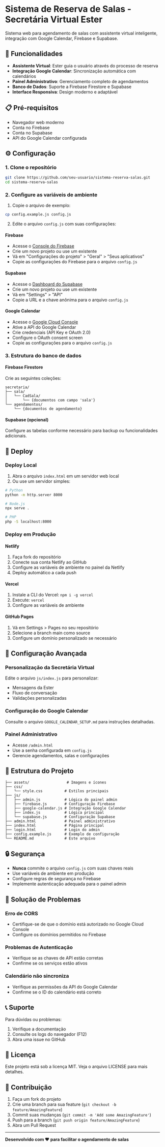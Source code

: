 # Sistema de Reserva de Salas - Secretária Virtual Ester

Sistema web para agendamento de salas com assistente virtual inteligente, integração com Google Calendar, Firebase e Supabase.

## 🚀 Funcionalidades

- **Assistente Virtual**: Ester guia o usuário através do processo de reserva
- **Integração Google Calendar**: Sincronização automática com calendários
- **Painel Administrativo**: Gerenciamento completo de agendamentos
- **Banco de Dados**: Suporte a Firebase Firestore e Supabase
- **Interface Responsiva**: Design moderno e adaptável

## 📋 Pré-requisitos

- Navegador web moderno
- Conta no Firebase
- Conta no Supabase
- API do Google Calendar configurada

## ⚙️ Configuração

### 1. Clone o repositório
```bash
git clone https://github.com/seu-usuario/sistema-reserva-salas.git
cd sistema-reserva-salas
```

### 2. Configure as variáveis de ambiente

1. Copie o arquivo de exemplo:
```bash
cp config.example.js config.js
```

2. Edite o arquivo `config.js` com suas configurações:

#### Firebase
- Acesse o [Console do Firebase](https://console.firebase.google.com/)
- Crie um novo projeto ou use um existente
- Vá em "Configurações do projeto" > "Geral" > "Seus aplicativos"
- Copie as configurações do Firebase para o arquivo `config.js`

#### Supabase
- Acesse o [Dashboard do Supabase](https://app.supabase.com/)
- Crie um novo projeto ou use um existente
- Vá em "Settings" > "API"
- Copie a URL e a chave anônima para o arquivo `config.js`

#### Google Calendar
- Acesse o [Google Cloud Console](https://console.cloud.google.com/)
- Ative a API do Google Calendar
- Crie credenciais (API Key e OAuth 2.0)
- Configure o OAuth consent screen
- Copie as configurações para o arquivo `config.js`

### 3. Estrutura do banco de dados

#### Firebase Firestore
Crie as seguintes coleções:
```
secretaria/
├── sala/
│   └── CadSala/
│       └── {documentos com campo 'sala'}
└── agendamentos/
    └── {documentos de agendamento}
```

#### Supabase (opcional)
Configure as tabelas conforme necessário para backup ou funcionalidades adicionais.

## 🚀 Deploy

### Deploy Local
1. Abra o arquivo `index.html` em um servidor web local
2. Ou use um servidor simples:
```bash
# Python
python -m http.server 8000

# Node.js
npx serve .

# PHP
php -S localhost:8000
```

### Deploy em Produção

#### Netlify
1. Faça fork do repositório
2. Conecte sua conta Netlify ao GitHub
3. Configure as variáveis de ambiente no painel da Netlify
4. Deploy automático a cada push

#### Vercel
1. Instale a CLI do Vercel: `npm i -g vercel`
2. Execute: `vercel`
3. Configure as variáveis de ambiente

#### GitHub Pages
1. Vá em Settings > Pages no seu repositório
2. Selecione a branch main como source
3. Configure um domínio personalizado se necessário

## 🔧 Configuração Avançada

### Personalização da Secretária Virtual
Edite o arquivo `js/index.js` para personalizar:
- Mensagens da Ester
- Fluxo de conversação
- Validações personalizadas

### Configuração do Google Calendar
Consulte o arquivo `GOOGLE_CALENDAR_SETUP.md` para instruções detalhadas.

### Painel Administrativo
- Acesse `/admin.html`
- Use a senha configurada em `config.js`
- Gerencie agendamentos, salas e configurações

## 📁 Estrutura do Projeto

```
├── assets/                 # Imagens e ícones
├── css/
│   └── style.css          # Estilos principais
├── js/
│   ├── admin.js           # Lógica do painel admin
│   ├── firebase.js        # Configuração Firebase
│   ├── google-calendar.js # Integração Google Calendar
│   ├── index.js           # Lógica principal
│   └── supabase.js        # Configuração Supabase
├── admin.html             # Painel administrativo
├── index.html             # Página principal
├── login.html             # Login do admin
├── config.example.js      # Exemplo de configuração
└── README.md              # Este arquivo
```

## 🔒 Segurança

- **Nunca** commite o arquivo `config.js` com suas chaves reais
- Use variáveis de ambiente em produção
- Configure regras de segurança no Firebase
- Implemente autenticação adequada para o painel admin

## 🐛 Solução de Problemas

### Erro de CORS
- Certifique-se de que o domínio está autorizado no Google Cloud Console
- Configure os domínios permitidos no Firebase

### Problemas de Autenticação
- Verifique se as chaves de API estão corretas
- Confirme se os serviços estão ativos

### Calendário não sincroniza
- Verifique as permissões da API do Google Calendar
- Confirme se o ID do calendário está correto

## 📞 Suporte

Para dúvidas ou problemas:
1. Verifique a documentação
2. Consulte os logs do navegador (F12)
3. Abra uma issue no GitHub

## 📄 Licença

Este projeto está sob a licença MIT. Veja o arquivo LICENSE para mais detalhes.

## 🤝 Contribuição

1. Faça um fork do projeto
2. Crie uma branch para sua feature (`git checkout -b feature/AmazingFeature`)
3. Commit suas mudanças (`git commit -m 'Add some AmazingFeature'`)
4. Push para a branch (`git push origin feature/AmazingFeature`)
5. Abra um Pull Request

---

**Desenvolvido com ❤️ para facilitar o agendamento de salas**
